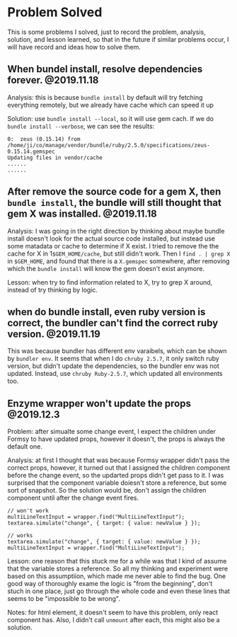 # Problem Solved
This is some problems I solved, just to record the problem, analysis, solution, and lesson learned, so that in the future if similar problems occur, I will have record and ideas how to solve them.

## When bundel install, resolve dependencies forever. @2019.11.18
Analysis: this is because `bundle install` by default will try fetching everything remotely, but we already have cache which can speed it up

Solution: use `bundle install --local`, so it will use gem cach. If we do `bundle install --verbose`, we can see the results:

```
0:  zeus (0.15.14) from /home/ji/co/manage/vendor/bundle/ruby/2.5.0/specifications/zeus-0.15.14.gemspec
Updating files in vendor/cache
......
......

``` 

## After remove the source code for a gem X, then `bundle install`, the bundle will still thought that gem X was installed. @2019.11.18
Analysis: I was going in the right direction by thinking about maybe bundle install doesn't look for the actual source code installed, but instead use some matadata or cache to determine if X exist. I tried to remove the the cache for X in 1`$GEM_HOME/cache`, but still didn't work. Then I `find . | grep X` in `$GEM_HOME`, and found that there is a `X.gemspec` somewhere, after removing which the `bundle install` will know the gem doesn't exist anymore.

Lesson: when try to find information related to X, try to grep X around, instead of try thinking by logic.

## when do bundle install, even ruby version is correct, the bundler can't find the correct ruby version. @2019.11.19
This was because bundler has different env varaibels, which can be shown by `bundler env`. It seems that when I do `chruby 2.5.7`, it only switch ruby version, but didn't update the dependencies, so the bundler env was not updated. Instead, use `chruby Ruby-2.5.7`, which updated all environments too.

## Enzyme wrapper won't update the props @2019.12.3
Problem: after simualte some change event, I expect the children under Formsy to have updated props, however it doesn't, the props is always the default one.

Analysis: at first I thought that was because Formsy wrapper didn't pass the correct props, however, it turned out that I assigned the children component before the change event, so the updarted props didn't get pass to it. I was surprised that the component variable doiesn't store a reference, but some sort of snapshot. So the solution would be, don't assign the children component until after the change event fires.
```
// won't work
multiLineTextInput = wrapper.find("MultiLineTextInput");
textarea.simulate("change", { target: { value: newValue } });

// works
textarea.simulate("change", { target: { value: newValue } });
multiLineTextInput = wrapper.find("MultiLineTextInput");
```

Lesson: one reason that this stuck me for a while was that I kind of assume that the variable stores a reference. So all my thinking and experiment were based on this assumptiion, which made me never able to find the bug. One good way of thoroughly exame the logic is "from the beginning", don't stuch in one place, just go through the whole code and even these lines that seems to be "impossible to be wrong".

Notes: for html element, it doesn't seem to have this problem, only react component has. Also, I didn't call `unmount` after each, this might also be a solution.